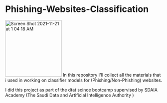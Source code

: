 # Phishing-Websites-Classification

<img width="181" alt="Screen Shot 2021-11-21 at 1 04 18 AM" src="https://user-images.githubusercontent.com/93079431/146672849-7f1665c8-1a73-4d05-a467-e8c4c71d9124.png">
In this repository I'll collect all the materials that i used in working on classifier models for (Phishing/Non-Phishing) websites.

I did this project as part of the dtat scince bootcamp supervised by SDAIA Academy (The Saudi Data and Artificial Intelligence Authority )
